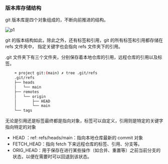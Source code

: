### 版本库存储结构

git 版本库是四个对象组成的，不断向前推进的结构。

![p1](https://typra-pictures.oss-cn-beijing.aliyuncs.com/imgs/%E6%B5%81%E7%A8%8B%E5%9B%BE%20(4).jpg)

git 的版本结构如此，除此之外，还有标签和引用，git 的所有标签和引用都存储在 refs 文件夹中， 指定关键字也会指向 refs 文件夹下的引用。

.git 文件夹下有三个文件夹，分别保存着本地仓库的引用，远程仓库的引用以及标签。

```bash
    ➜ project git:(main) ✗ tree .git/refs 
    .git/refs
    ├── heads
    │   └── main
    ├── remotes
    │   └── origin
    │       ├── HEAD
    │       └── main
    └── tags
```

无论是引用还是标签最终都是指向对象，标签可以自定义，引用则是特定的关键字指向特定的对象

- HEAD ：ref: refs/heads/main：指向本地仓库最新的 commit 对象
- FETCH_HEAD：指向 fetch 下来远程仓库的标签、引用、分支等。
- ORIG_HEAD：用于保存在进行某些操作（如合并、重置等）之前当前分支的状态，以便在需要时可以回退到该状态。
